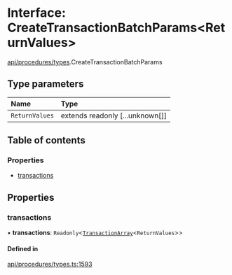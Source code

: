 # Interface: CreateTransactionBatchParams\<ReturnValues\>

[api/procedures/types](../wiki/api.procedures.types).CreateTransactionBatchParams

## Type parameters

| Name | Type |
| :------ | :------ |
| `ReturnValues` | extends readonly [...unknown[]] |

## Table of contents

### Properties

- [transactions](../wiki/api.procedures.types.CreateTransactionBatchParams#transactions)

## Properties

### transactions

• **transactions**: `Readonly`\<[`TransactionArray`](../wiki/api.procedures.types#transactionarray)\<`ReturnValues`\>\>

#### Defined in

[api/procedures/types.ts:1593](https://github.com/PolymeshAssociation/polymesh-sdk/blob/88db4a91/src/api/procedures/types.ts#L1593)
